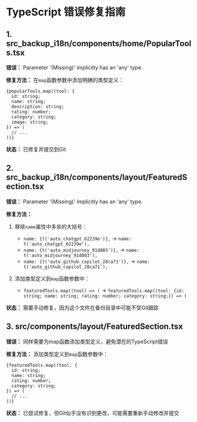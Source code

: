 # TypeScript 错误修复指南

## 1. src_backup_i18n/components/home/PopularTools.tsx

**错误：** Parameter '(Missing)' implicitly has an 'any' type.

**修复方法：** 在`map`函数参数中添加明确的类型定义：

```tsx
{popularTools.map((tool: {
  id: string;
  name: string;
  description: string;
  rating: number;
  category: string;
  image: string;
}) => (
  // ...
))}
```

**状态：** 已修复并提交到Git

## 2. src_backup_i18n/components/layout/FeaturedSection.tsx

**错误：** Parameter '(Missing)' implicitly has an 'any' type.

**修复方法：** 

1. 移除`name`属性中多余的大括号：
   - `name: {t('auto_chatgpt_62239e')},` -> `name: t('auto_chatgpt_62239e'),`
   - `name: {t('auto_midjourney_91d803')},` -> `name: t('auto_midjourney_91d803'),`
   - `name: {t('auto_github_copilot_28ca71')},` -> `name: t('auto_github_copilot_28ca71'),`

2. 添加类型定义到`map`函数参数中：
   - `featuredTools.map((tool) => (` -> `featuredTools.map((tool: {id: string; name: string; rating: number; category: string;}) => (`

**状态：** 需要手动修复，因为这个文件在备份目录中可能不受Git跟踪

## 3. src/components/layout/FeaturedSection.tsx

**错误：** 同样需要为map函数添加类型定义，避免潜在的TypeScript错误

**修复方法：** 添加类型定义到`map`函数参数中：
```tsx
{featuredTools.map((tool: {
  id: string;
  name: string;
  rating: number;
  category: string;
}) => (
  // ...
))}
```

**状态：** 已尝试修复，但Git似乎没有识别更改，可能需要重新手动修改并提交 